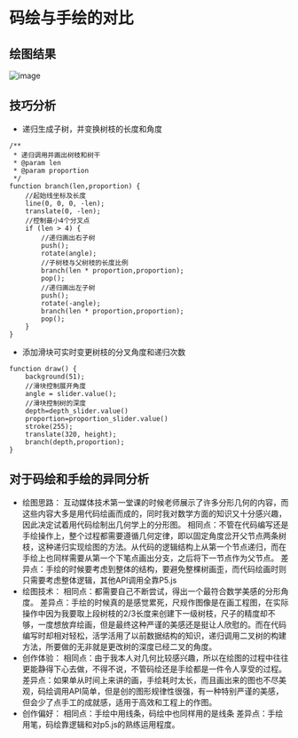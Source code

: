 # 码绘与手绘的对比
## 绘图结果
![image](https://github.com/zzh97228/code-draw/tree.png)
## 技巧分析
-   递归生成子树，并变换树枝的长度和角度
```ecmascript 6
/**
 * 递归调用并画出树枝和树干
 * @param len
 * @param proportion
 */
function branch(len,proportion) {
    //起始线坐标及长度
    line(0, 0, 0, -len);
    translate(0, -len);
    //控制最小4个分叉点
    if (len > 4) {
        //递归画出右子树
        push();
        rotate(angle);
        //子树枝与父树枝的长度比例
        branch(len * proportion,proportion);
        pop();
        //递归画出左子树
        push();
        rotate(-angle);
        branch(len * proportion,proportion);
        pop();
    }
}
```
-   添加滑块可实时变更树枝的分叉角度和递归次数
```ecmascript 6
function draw() {
    background(51);
    //滑块控制展开角度
    angle = slider.value();
    //滑块控制树的深度
    depth=depth_slider.value()
    proportion=proportion_slider.value()
    stroke(255);
    translate(320, height);
    branch(depth,proportion);
}
```
## 对于码绘和手绘的异同分析
-   绘图思路：
互动媒体技术第一堂课的时候老师展示了许多分形几何的内容，而这些内容大多是用代码绘画而成的，同时我对数学方面的知识又十分感兴趣，因此决定试着用代码绘制出几何学上的分形图。
    相同点：不管在代码编写还是手绘操作上，整个过程都需要遵循几何定律，即以固定角度岔开父节点两条树枝，这种递归实现绘图的方法。从代码的逻辑结构上从第一个节点递归，而在手绘上也同样需要从第一个下笔点画出分支，之后将下一节点作为父节点。
    差异点：手绘的时候要考虑到整体的结构，要避免整棵树画歪，而代码绘画时则只需要考虑整体逻辑，其他API调用全靠P5.js
-   绘图技术：
相同点：都需要自己不断尝试，得出一个最符合数学美感的分形角度。
差异点：手绘的时候真的是感觉累死，尺规作图像是在画工程图，在实际操作中因为我要取上段树枝的2/3长度来创建下一级树枝，尺子的精度却不够，一度想放弃绘画，但是最终这种严谨的美感还是挺让人欣慰的。而在代码编写时却相对轻松，活学活用了以前数据结构的知识，递归调用二叉树的构建方法，所要做的无非就是更改树的深度已经二叉的角度。
-   创作体验：
相同点：由于我本人对几何比较感兴趣，所以在绘图的过程中往往更能静得下心去做，不得不说，不管码绘还是手绘都是一件令人享受的过程。
差异点：如果单从时间上来讲的画，手绘耗时太长，而且画出来的图也不尽美观，码绘调用API简单，但是创的图形规律性很强，有一种特别严谨的美感，但会少了点手工的成就感，适用于高效和工程上的作图。
 -  创作偏好：
相同点：手绘中用线条，码绘中也同样用的是线条
差异点：手绘用笔，码绘靠逻辑和对p5.js的熟练运用程度。
